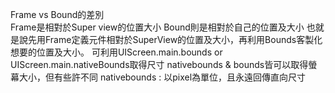 Frame vs Bound的差別  
Frame是相對於Super view的位置大小
Bound則是相對於自己的位置及大小
也就是說先用Frame定義元件相對於SuperView的位置及大小，再利用Bounds客製化想要的位置及大小。
可利用UIScreen.main.bounds or UIScreen.main.nativeBounds取得尺寸
nativebounds & bounds皆可以取得螢幕大小，但有些許不同
nativebounds : 以pixel為單位，且永遠回傳直向尺寸